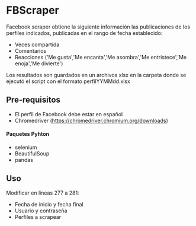 # FBScraper
Facebook scraper obtiene la siguiente información las publicaciones de los perfiles indicados, publicadas en el rango de fecha establecido:
  - Veces compartida
  - Comentarios
  - Reacciones ('Me gusta','Me encanta','Me asombra','Me entristece','Me enoja','Me divierte')

Los resultados son guardados en un archivos xlsx en la carpeta donde se ejecutó el script con el formato perfilYYMMdd.xlsx 

## Pre-requisitos
- El perfil de Facebook debe estar en español
- Chromedriver (https://chromedriver.chromium.org/downloads)
#### Paquetes Pyhton
- selenium
- BeautifulSoup
- pandas
 
 ## Uso
 Modificar en lineas 277 a 281:
  - Fecha de inicio y fecha final
  - Usuario y contraseña
  - Perfiles a scrapear
 
 

